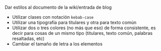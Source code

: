 Dar estilos al documento de la wiki/entrada de blog

* Utilizar clases con notación `kebab-case`
* Utilizar una tipografía para titulares y otra para texto común
* Utilizar dos o tres colores (no más que eso) de forma consistente, es decir para cosas de un mismo tipo (titulares, texto común, palabras resaltadas, etc)
* Cambiar el tamaño de letra a los elementos
